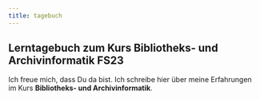 ```yaml
---
title: tagebuch
---
```


## Lerntagebuch zum Kurs Bibliotheks- und Archivinformatik FS23

Ich freue mich, dass Du da bist. Ich schreibe hier über meine Erfahrungen im Kurs **Bibliotheks- und Archivinformatik**.
